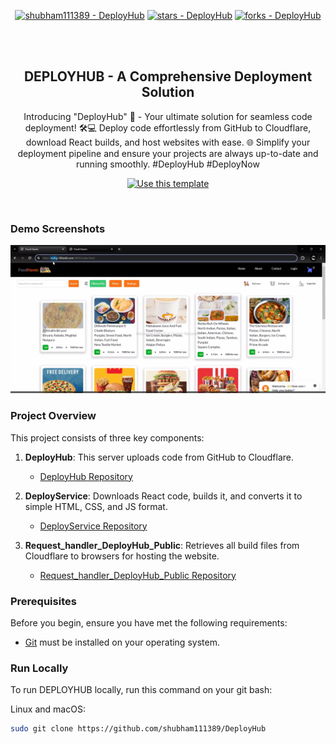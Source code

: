 <div align="center">
  
[![shubham111389 - DeployHub](https://img.shields.io/static/v1?label=shubham111389&message=DeployHub&color=blue&logo=github)](https://github.com/shubham111389/DeployHub "Go to GitHub repo")
[![stars - DeployHub](https://img.shields.io/github/stars/shubham111389/DeployHub?style=social)](https://github.com/shubham111389/DeployHub)
[![forks - DeployHub](https://img.shields.io/github/forks/shubham111389/DeployHub?style=social)](https://github.com/shubham111389/DeployHub)

<br />
<br />

<h2 align="center">DEPLOYHUB - A Comprehensive Deployment Solution</h2>

Introducing "DeployHub" 🚀 - Your ultimate solution for seamless code deployment! 🛠️💻 Deploy code effortlessly from GitHub to Cloudflare, download React builds, and host websites with ease. 🌐 Simplify your deployment pipeline and ensure your projects are always up-to-date and running smoothly. #DeployHub #DeployNow

<div align="center">

[![Use this template](https://img.shields.io/badge/Generate-Use_this_template-2ea44f?style=for-the-badge)](https://github.com/shubham111389/DeployHub/generate)


</div>
</div>

<br />

### Demo Screenshots
![DEPLOYHUB](https://github.com/shubham111389/Frontend_DeployHUb/blob/master/public/Screenshot%202024-05-21%20205332.png?raw=true "Optional Title")

### Project Overview

This project consists of three key components:

1. **DeployHub**: This server uploads code from GitHub to Cloudflare.
   - [DeployHub Repository](https://github.com/shubham111389/DeployHub)
   
2. **DeployService**: Downloads React code, builds it, and converts it to simple HTML, CSS, and JS format.
   - [DeployService Repository](https://github.com/shubham111389/DeployFunc_for_DeployHUB)
   
3. **Request_handler_DeployHub_Public**: Retrieves all build files from Cloudflare to browsers for hosting the website.
   - [Request_handler_DeployHub_Public Repository](https://github.com/shubham111389/Request_handler_DeloyHUb)

### Prerequisites

Before you begin, ensure you have met the following requirements:

* [Git](https://git-scm.com/downloads "Download Git") must be installed on your operating system.

### Run Locally

To run DEPLOYHUB locally, run this command on your git bash:

Linux and macOS:

```bash
sudo git clone https://github.com/shubham111389/DeployHub
